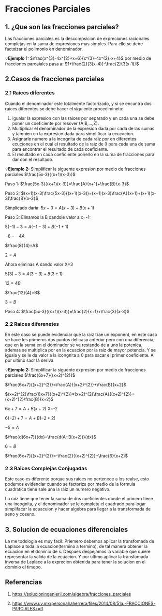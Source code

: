 # Fracciones Parciales 
## 1. ¿Que son las fracciones parciales?
Las fracciones parciales es la descompsicion de expreciones racionales complejas en la suma de expresiones mas simples. Para ello se debe factoizar el polimonio en denominador.

💡**Ejemplo 1:** $\frac{x^{3}-4x^{2}+x+6}{x^{3}-4x^{2}-x+4}$ por medio de fracciones parcaiales pasa a: $1+\frac{2}{3(x-4)}-\frac{2}{3(x-1)}$
## 2.Casos de fracciones parciales
### 2.1 Raices diferentes
Cuando el denominador este totalmente factorizado, y si se encuntra dos raices diferentes se debe hacer el siguiente procedimineto:
1. Igualar la expresion con las raices por separado y en cada una se debe poner un coeficiente por resover (A,B,...,Z).
2.  Multiplicar el denominador de la expresion dada por cada de las sumas y tamnien en la expresion dada para simplificar la ecucacion.
3. Asignarle numero a la incognita de cada raiz por en diferentes ecuciones en el cual el resultado de la raiz de 0 para cada una de suma para encontrar el resultado de cada coeficiente.
4. El resultado en cada coeficiente ponerlo en la suma de fracciones para dar con el resultado.

💡**Ejemplo 2:** Simplificar la siguente expresion por medio de fracciones parciales $\frac{5x-3}{(x+1)(x-3)}$
   
   Paso 1: $\frac{5x-3}{(x+1)(x-3)}=\frac{A}{x+1}+\frac{B}{x-3}$

   Paso 2: $(x+1)(x-3)\frac{5x-3}{(x+1)(x-3)}=(x+1)(x-3)\frac{A}{x+1}+(x+1)(x-3)\frac{B}{x-3}$
  
   Simplicado daria: $5x-3=A(x-3)+B(x+1)$

   Paso 3: Elinamos la B dandole valor a x=-1:

   $5(-1)-3=A(-1-3)+B(-1+1)$

   $-8=-4A$

   $\frac{8}{4}=A$
  
   $2=A$

   Ahora eliminas A dando valor X=3
   
   $5(3)-3=A(3-3)+B(3+1)$

   $12=4B$

   $\frac{12}{4}=B$

   $3=B$

   Paso 4:  $\frac{5x-3}{(x+1)(x-3)}=\frac{2}{x+1}+\frac{3}{x-3}$
   ### 2.2 Raices diferenetes 
   En este caso se puede evidenciar que la raiz trae un exponent, en este caso se hace los primeros dos puntos del caso anterior pero con una diferencia, que en la suma en el dominador se va restando de a uno la potenica, ademas se multiplica por en la ecuacion por la raiz de mayor potencia. Y se iguala y se le da valor a la icongnita a 0 para sacar el primer coeficiente.
   A por ultimo sacr la deriva.

   💡**Ejemplo 2:** Simplificar la siguente expresion por medio de fracciones parciales $\frac{6x+7}{(x+2)^{2}}$

   $\frac{6x+7}{(x+2)^{2}}=\frac{A}{(x+2)^{2}}+\frac{B}{x+2}$

  $(x+2)^{2}\frac{6x+7}{(x+2)^{2}}=(x+2)^{2}\frac{A}{(x+2)^{2}}+(x+2)^{2}\frac{B}{x+2}$

  $6x+7=A+B(x+2)$ X=-2

$6(-2)+7=A+B(-2+2)$

$-5=A$

$\frac{d(6x+7)}{dx}=\frac{d(A+B(x+2))}{dx}$

$6=B$

$\frac{6x+7}{(x+2)^{2}}=-\frac{2}{(x+2)^{2}}+\frac{6}{x+2}$
### 2.3 Raices Complejas Conjugadas
Este caso es diferente porque sus raices no pertenece a los realse, esto podemos evidenciar cuando se factoriza por medio de la formula cuadratica tiene sale una la raiz un numero negativo.

La raiz tiene que tener la suma de dos coeficientes donde el primero tiene una incognita, y el denominador se le completa el cuadrado para logar simplifacar la ecuacuion y hacer algebra para llegar a la transformada de seno y coseno.
## 3. Solucion de ecuaciones diferenciales 
La me todologia es muy facil:
Priemero debemos aplicar la transfomada de Laplace a toda la ecuacion(termino a termino), de tal manera obtener la ecuacion en el dominio de s.
Despues despejamos la variable que quiere representar la salida de la ecuacion.
Y por ultimo aplicar la transfomada inversa de Laplace a la exprecion obtenida para tener la solucion en el dominio el timepo.

## Referencias
1. https://solucioningenieril.com/algebra/fracciones_parciales
  
2. https://www.uv.mx/personal/aherrera/files/2014/08/51a.-FRACCIONES-PARCIALES.pdf
